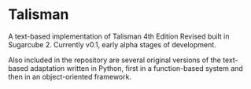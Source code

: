 # Talisman
A text-based implementation of Talisman 4th Edition Revised built in Sugarcube 2. Currently v0.1, early alpha stages of development.

Also included in the repository are several original versions of the text-based adaptation written in Python, first in a function-based system and then in an object-oriented framework.
